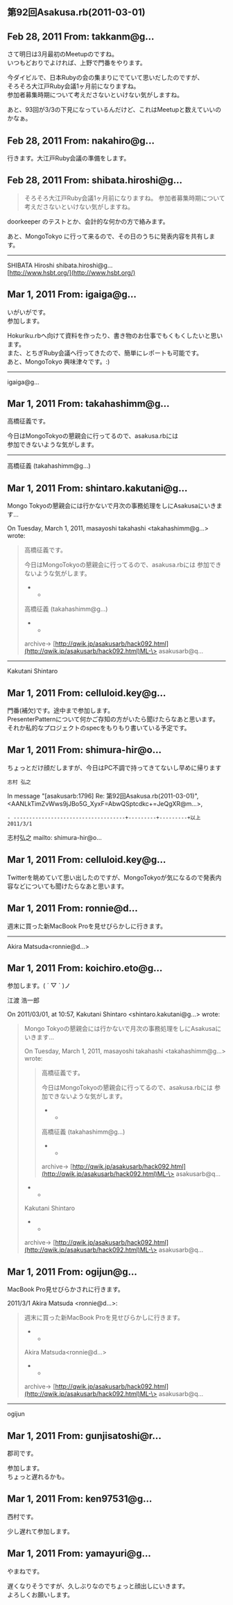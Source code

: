 ## 第92回Asakusa.rb(2011-03-01)

## Feb 28, 2011 From: takkanm@g...

さて明日は3月最初のMeetupのですね。  
いつもどおりでよければ、上野で門番をやります。

今ダイビルで、日本Rubyの会の集まりにでていて思いだしたのですが、  
そろそろ大江戸Ruby会議1ヶ月前になりますね。  
参加者募集時期について考えださないといけない気がしますね。

あと、93回が3/3の下見になっているんだけど、これはMeetupと数えていいのかなぁ。

## Feb 28, 2011 From: nakahiro@g...

行きます。大江戸Ruby会議の準備をします。

## Feb 28, 2011 From: shibata.hiroshi@g...
> そろそろ大江戸Ruby会議1ヶ月前になりますね。 参加者募集時期について考えださないといけない気がしますね。

doorkeeper のテストとか、会計的な何かの方で絡みます。

あと、MongoTokyo に行って来るので、その日のうちに発表内容を共有します。

* * *

SHIBATA Hiroshi shibata.hiroshi@g...  
[http://www.hsbt.org/](http://www.hsbt.org/)

## Mar 1, 2011 From: igaiga@g...

いがいがです。  
参加します。

Hokuriku.rbへ向けて資料を作ったり、書き物のお仕事でもくもくしたいと思います。  
また、とちぎRuby会議へ行ってきたので、簡単にレポートも可能です。  
あと、MongoTokyo 興味津々です。:)

* * *

igaiga@g...

## Mar 1, 2011 From: takahashimm@g...

高橋征義です。

今日はMongoTokyoの懇親会に行ってるので、asakusa.rbには  
参加できないような気がします。

* * *

高橋征義 (takahashimm@g...)

## Mar 1, 2011 From: shintaro.kakutani@g...

Mongo Tokyoの懇親会には行かないで月次の事務処理をしにAsakusaにいきます…

On Tuesday, March 1, 2011, masayoshi takahashi \<takahashimm@g...\> wrote:

> 高橋征義です。
> 
> 今日はMongoTokyoの懇親会に行ってるので、asakusa.rbには 参加できないような気がします。
> 
> - -
> 
> 高橋征義 (takahashimm@g...)
> 
> - -
> 
> archive-\> [http://qwik.jp/asakusarb/hack092.html](http://qwik.jp/asakusarb/hack092.html)ML-\> asakusarb@q...
* * *

Kakutani Shintaro

## Mar 1, 2011 From: celluloid.key@g...

門番(補欠)です。途中まで参加します。  
PresenterPatternについて何かご存知の方がいたら聞けたらなあと思います。  
それか私的なプロジェクトのspecをもりもり書いている予定です。

## Mar 1, 2011 From: shimura-hir@o...

ちょっとだけ顔だしますが、今日はPC不調で持ってきてないし早めに帰ります

    志村 弘之

In message "[asakusarb:1796] Re: 第92回Asakusa.rb(2011-03-01)",   
\<AANLkTimZvWws9jJBo5G\_XyxF=AbwQSptcdkc+=JeQgXR@m...\>,

    - ------------------------------------+---------+---------+以上 2011/3/1

志村弘之 mailto: shimura-hir@o...

## Mar 1, 2011 From: celluloid.key@g...

Twitterを眺めていて思い出したのですが、MongoTokyoが気になるので発表内容などについても聞けたらなあと思います。

## Mar 1, 2011 From: ronnie@d...

週末に買った新MacBook Proを見せびらかしに行きます。

* * *

Akira Matsuda\<ronnie@d...\>

## Mar 1, 2011 From: koichiro.eto@g...

参加します。( ´ ▽ ` )ノ

江渡 浩一郎

On 2011/03/01, at 10:57, Kakutani Shintaro \<shintaro.kakutani@g...\> wrote:

> Mongo Tokyoの懇親会には行かないで月次の事務処理をしにAsakusaにいきます…
> 
> On Tuesday, March 1, 2011, masayoshi takahashi \<takahashimm@g...\> wrote:
> 
> > 高橋征義です。
> > 
> > 今日はMongoTokyoの懇親会に行ってるので、asakusa.rbには 参加できないような気がします。
> > 
> > - -
> > 
> > 高橋征義 (takahashimm@g...)
> > 
> > - -
> > 
> > archive-\> [http://qwik.jp/asakusarb/hack092.html](http://qwik.jp/asakusarb/hack092.html)ML-\> asakusarb@q...
> - -
> 
> Kakutani Shintaro
> 
> - -
> 
> archive-\> [http://qwik.jp/asakusarb/hack092.html](http://qwik.jp/asakusarb/hack092.html)ML-\> asakusarb@q...
## Mar 1, 2011 From: ogijun@g...

MacBook Pro見せびらかされに行きます。

2011/3/1 Akira Matsuda \<ronnie@d...\>:

> 週末に買った新MacBook Proを見せびらかしに行きます。
> 
> - -
> 
> Akira Matsuda\<ronnie@d...\>
> 
> - -
> 
> archive-\> [http://qwik.jp/asakusarb/hack092.html](http://qwik.jp/asakusarb/hack092.html)ML-\> asakusarb@q...
* * *

ogijun

## Mar 1, 2011 From: gunjisatoshi@r...

郡司です。

参加します。  
ちょっと遅れるかも。

## Mar 1, 2011 From: ken97531@g...

西村です。

少し遅れて参加します。

## Mar 1, 2011 From: yamayuri@g...

やまねです。

遅くなりそうですが、久しぶりなのでちょっと顔出しにいきます。  
よろしくお願いします。

